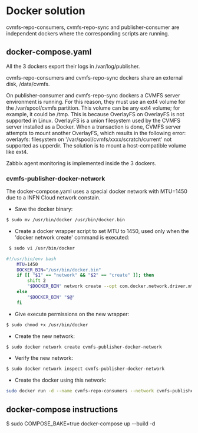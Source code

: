# Docker solution

cvmfs-repo-consumers, cvmfs-repo-sync and publisher-consumer are independent dockers where the corresponding scripts are running. 

## docker-compose.yaml

All the 3 dockers export their logs in /var/log/publisher.

cvmfs-repo-consumers and cvmfs-repo-sync dockers share an external disk, /data/cvmfs.

On publisher-consumer and cvmfs-repo-sync dockers a CVMFS server environment is running. For this reason, they must use an ext4 volume for the /var/spool/cvmfs partition. This volume can be any ext4 volume; for example, it could be /tmp. This is because OverlayFS on OverlayFS is not supported in Linux. OverlayFS is a union filesystem used by the CVMFS server installed as a Docker. When a transaction is done, CVMFS server attempts to mount another OverlayFS, which results in the following error: overlayfs: filesystem on '/var/spool/cvmfs/xxxx/scratch/current' not supported as upperdir. The solution is to mount a host-compatible volume like ext4.

Zabbix agent monitoring is implemented inside the 3 dockers.

### cvmfs-publisher-docker-network

The docker-compose.yaml uses a special docker network with MTU=1450 due to a INFN Cloud network constain.

- Save the docker binary:
```bash
$ sudo mv /usr/bin/docker /usr/bin/docker.bin
``` 

- Create a docker wrapper script to set MTU to 1450, used only when the 'docker network create' command is executed:
```bash
 $ sudo vi /usr/bin/docker
```
```bash
#!/usr/bin/env bash
    MTU=1450
    DOCKER_BIN="/usr/bin/docker.bin" 
    if [[ "$1" == "network" && "$2" == "create" ]]; then
        shift 2
        "$DOCKER_BIN" network create --opt com.docker.network.driver.mtu="$MTU" "$@"
    else
        "$DOCKER_BIN" "$@"
    fi
```

- Give execute permissions on the new wrapper:
```bash
$ sudo chmod +x /usr/bin/docker
```

- Create the new network:
```bash
$ sudo docker network create cvmfs-publisher-docker-network
```

- Verify the new network:
```bash
$ sudo docker network inspect cvmfs-publisher-docker-network
```

- Create the docker using this network:
```bash
sudo docker run -d --name cvmfs-repo-consumers --network cvmfs-publisher-docker-network -v /var/log/publisher:/var/log/publisher -v /data/cvmfs:/data/cvmfs cvmfs-repo-consumers
```


## docker-compose instructions

$ sudo COMPOSE_BAKE=true docker-compose up --build -d
